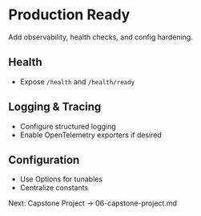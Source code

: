 # Production Ready

Add observability, health checks, and config hardening.

## Health
- Expose `/health` and `/health/ready`

## Logging & Tracing
- Configure structured logging
- Enable OpenTelemetry exporters if desired

## Configuration
- Use Options for tunables
- Centralize constants

Next: Capstone Project → 06-capstone-project.md
